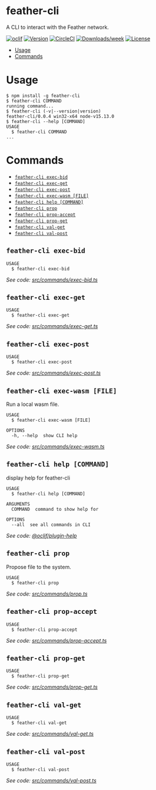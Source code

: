 feather-cli
=======

A CLI to interact with the Feather network.

[![oclif](https://img.shields.io/badge/cli-oclif-brightgreen.svg)](https://oclif.io)
[![Version](https://img.shields.io/npm/v/feather.svg)](https://npmjs.org/package/feather)
[![CircleCI](https://circleci.com/gh/okirpane/feather-cli/tree/master.svg?style=shield)](https://circleci.com/gh/okirpane/feather-cli/tree/master)
[![Downloads/week](https://img.shields.io/npm/dw/feather.svg)](https://npmjs.org/package/feather)
[![License](https://img.shields.io/npm/l/feather.svg)](https://github.com/okirpane/feather-cli/blob/master/package.json)

<!-- toc -->
* [Usage](#usage)
* [Commands](#commands)
<!-- tocstop -->
# Usage
<!-- usage -->
```sh-session
$ npm install -g feather-cli
$ feather-cli COMMAND
running command...
$ feather-cli (-v|--version|version)
feather-cli/0.0.4 win32-x64 node-v15.13.0
$ feather-cli --help [COMMAND]
USAGE
  $ feather-cli COMMAND
...
```
<!-- usagestop -->
# Commands
<!-- commands -->
* [`feather-cli exec-bid`](#feather-cli-exec-bid)
* [`feather-cli exec-get`](#feather-cli-exec-get)
* [`feather-cli exec-post`](#feather-cli-exec-post)
* [`feather-cli exec-wasm [FILE]`](#feather-cli-exec-wasm-file)
* [`feather-cli help [COMMAND]`](#feather-cli-help-command)
* [`feather-cli prop`](#feather-cli-prop)
* [`feather-cli prop-accept`](#feather-cli-prop-accept)
* [`feather-cli prop-get`](#feather-cli-prop-get)
* [`feather-cli val-get`](#feather-cli-val-get)
* [`feather-cli val-post`](#feather-cli-val-post)

## `feather-cli exec-bid`

```
USAGE
  $ feather-cli exec-bid
```

_See code: [src/commands/exec-bid.ts](https://github.com/okirpane/feather-cli/blob/v0.0.4/src/commands/exec-bid.ts)_

## `feather-cli exec-get`

```
USAGE
  $ feather-cli exec-get
```

_See code: [src/commands/exec-get.ts](https://github.com/okirpane/feather-cli/blob/v0.0.4/src/commands/exec-get.ts)_

## `feather-cli exec-post`

```
USAGE
  $ feather-cli exec-post
```

_See code: [src/commands/exec-post.ts](https://github.com/okirpane/feather-cli/blob/v0.0.4/src/commands/exec-post.ts)_

## `feather-cli exec-wasm [FILE]`

Run a local wasm file.

```
USAGE
  $ feather-cli exec-wasm [FILE]

OPTIONS
  -h, --help  show CLI help
```

_See code: [src/commands/exec-wasm.ts](https://github.com/okirpane/feather-cli/blob/v0.0.4/src/commands/exec-wasm.ts)_

## `feather-cli help [COMMAND]`

display help for feather-cli

```
USAGE
  $ feather-cli help [COMMAND]

ARGUMENTS
  COMMAND  command to show help for

OPTIONS
  --all  see all commands in CLI
```

_See code: [@oclif/plugin-help](https://github.com/oclif/plugin-help/blob/v3.2.2/src/commands/help.ts)_

## `feather-cli prop`

Propose file to the system.

```
USAGE
  $ feather-cli prop
```

_See code: [src/commands/prop.ts](https://github.com/okirpane/feather-cli/blob/v0.0.4/src/commands/prop.ts)_

## `feather-cli prop-accept`

```
USAGE
  $ feather-cli prop-accept
```

_See code: [src/commands/prop-accept.ts](https://github.com/okirpane/feather-cli/blob/v0.0.4/src/commands/prop-accept.ts)_

## `feather-cli prop-get`

```
USAGE
  $ feather-cli prop-get
```

_See code: [src/commands/prop-get.ts](https://github.com/okirpane/feather-cli/blob/v0.0.4/src/commands/prop-get.ts)_

## `feather-cli val-get`

```
USAGE
  $ feather-cli val-get
```

_See code: [src/commands/val-get.ts](https://github.com/okirpane/feather-cli/blob/v0.0.4/src/commands/val-get.ts)_

## `feather-cli val-post`

```
USAGE
  $ feather-cli val-post
```

_See code: [src/commands/val-post.ts](https://github.com/okirpane/feather-cli/blob/v0.0.4/src/commands/val-post.ts)_
<!-- commandsstop -->

